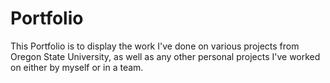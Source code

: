 # Portfolio

This Portfolio is to display the work I've done on various projects from Oregon State University, as well as any other personal projects
I've worked on either by myself or in a team. 
